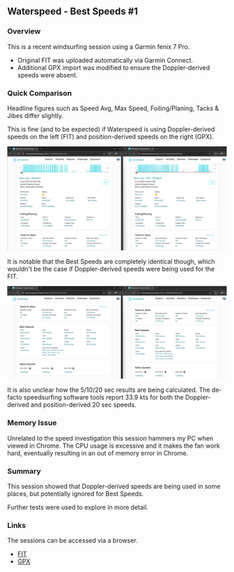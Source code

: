 ## Waterspeed - Best Speeds #1

### Overview

This is a recent windsurfing session using a Garmin fenix 7 Pro.

- Original FIT was uploaded automatically via Garmin Connect.
- Additional GPX import was modified to ensure the Doppler-derived speeds were absent.



### Quick Comparison

Headline figures such as Speed Avg, Max Speed, Foiling/Planing, Tacks & Jibes differ slightly.

This is fine (and to be expected) if Waterspeed is using Doppler-derived speeds on the left (FIT) and position-derived speeds on the right (GPX).

![comparison-1](img/comparison-1.png)



It is notable that the Best Speeds are completely identical though, which wouldn't be the case if Doppler-derived speeds were being used for the FIT.

![comparison-2](img/comparison-2.png)



It is also unclear how the 5/10/20 sec results are being calculated. The de-facto speedsurfing software tools report 33.9 kts for both the Doppler-derived and position-derived 20 sec speeds.



### Memory Issue

Unrelated to the speed investigation this session hammers my PC when viewed in Chrome. The CPU usage is excessive and it makes the fan work hard, eventually resulting in an out of memory error in Chrome.



### Summary

This session showed that Doppler-derived speeds are being used in some places, but potentially ignored for Best Speeds.

Further tests were used to explore in more detail.



### Links

The sessions can be accessed via a browser.

- [FIT](https://waterspeedapp.web.app/activity/-OVDvD02EuEpZDz-Xc4v)
- [GPX](https://waterspeedapp.web.app/activity/-OWBgF8kkajG4iH5gYyD)